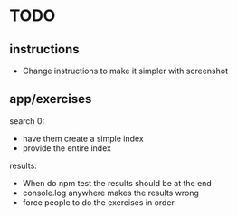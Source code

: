 # TODO


## instructions
- Change instructions to make it simpler with screenshot

## app/exercises
search 0:
- have them create a simple index
- provide the entire index

results:
- When do npm test the results should be at the end
- console.log anywhere makes the results wrong
- force people to do the exercises in order

